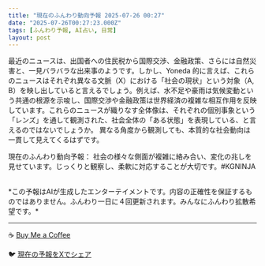 ```yaml
---
title: "現在のふんわり動向予報 2025-07-26 00:27"
date: "2025-07-26T00:27:23.000Z"
tags: [ふんわり予報, AI占い, 日常]
layout: post
---
```


最近のニュースは、出国者への住民税から国際交渉、金融政策、さらには自然災害と、一見バラバラな出来事のようです。しかし、Yoneda 的に言えば、これらのニュースはそれぞれ異なる文脈（X）における「社会の現状」という対象（A, B）を映し出していると言えるでしょう。例えば、水不足や豪雨は気候変動という共通の根源を示唆し、国際交渉や金融政策は世界経済の複雑な相互作用を反映しています。これらのニュースが織りなす全体像は、それぞれの個別事象という「レンズ」を通して観測された、社会全体の「ある状態」を表現している、と言えるのではないでしょうか。  異なる角度から観測しても、本質的な社会動向は一貫して見えてくるはずです。


現在のふんわり動向予報：
社会の様々な側面が複雑に絡み合い、変化の兆しを見せています。じっくりと観察し、柔軟に対応することが大切です。#KGNINJA

<br>
*この予報はAIが生成したエンターテイメントです。内容の正確性を保証するものではありません。ふんわり一日に４回更新されます。みんなにふんわり拡散希望です。*

---
☕️ [Buy Me a Coffee](https://www.buymeacoffee.com/kgninja)

🐦 [現在の予報をXでシェア](https://twitter.com/intent/tweet?text=%E7%8F%BE%E5%9C%A8%E3%81%AE%E3%81%B5%E3%82%93%E3%82%8F%E3%82%8A%E4%BA%88%E5%A0%B1%3A%20%E3%80%8C%E6%9C%80%E8%BF%91%E3%81%AE%E3%83%8B%E3%83%A5%E3%83%BC%E3%82%B9%E3%81%AF%E3%80%81%E5%87%BA%E5%9B%BD%E8%80%85%E3%81%B8%E3%81%AE%E4%BD%8F%E6%B0%91%E7%A8%8E%E3%81%8B%E3%82%89%E5%9B%BD%E9%9A%9B%E4%BA%A4%E6%B8%89%E3%80%81%E9%87%91%E8%9E%8D%E6%94%BF%E7%AD%96%E3%80%81%E3%81%95%E3%82%89%E3%81%AB%E3%81%AF%E8%87%AA%E7%84%B6%E7%81%BD%E5%AE%B3%E3%81%A8%E3%80%81%E4%B8%80%E8%A6%8B%E3%83%90%E3%83%A9%E3%83%90%E3%83%A9%E3%81%AA%E5%87%BA%E6%9D%A5%E4%BA%8B%E3%81%AE%E3%82%88%E3%81%86%E3%81%A7%E3%81%99%E3%80%82%E3%80%8D%23KGNINJA%20%E7%B6%9A%E3%81%8D%E3%81%AF%E3%83%96%E3%83%AD%E3%82%B0%E3%81%A7%EF%BC%81%F0%9F%91%87&url=https%3A%2F%2Fkg-ninja.github.io%2FFunwariyoso%2F)
